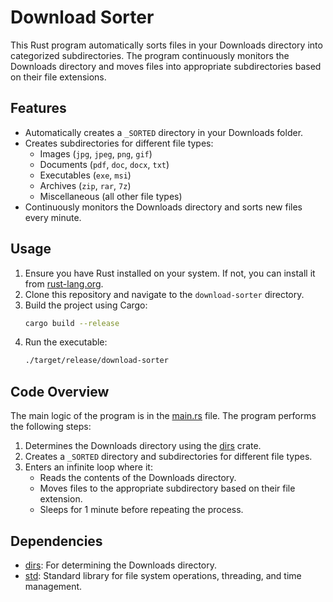 # Download Sorter

This Rust program automatically sorts files in your Downloads directory into categorized subdirectories. The program continuously monitors the Downloads directory and moves files into appropriate subdirectories based on their file extensions.

## Features

- Automatically creates a `_SORTED` directory in your Downloads folder.
- Creates subdirectories for different file types:
  - Images (`jpg`, `jpeg`, `png`, `gif`)
  - Documents (`pdf`, `doc`, `docx`, `txt`)
  - Executables (`exe`, `msi`)
  - Archives (`zip`, `rar`, `7z`)
  - Miscellaneous (all other file types)
- Continuously monitors the Downloads directory and sorts new files every minute.

## Usage

1. Ensure you have Rust installed on your system. If not, you can install it from [rust-lang.org](https://www.rust-lang.org/).
2. Clone this repository and navigate to the `download-sorter` directory.
3. Build the project using Cargo:
    ```sh
    cargo build --release
    ```
4. Run the executable:
    ```sh
    ./target/release/download-sorter
    ```

## Code Overview

The main logic of the program is in the [main.rs](http://_vscodecontentref_/0) file. The program performs the following steps:

1. Determines the Downloads directory using the [dirs](http://_vscodecontentref_/1) crate.
2. Creates a `_SORTED` directory and subdirectories for different file types.
3. Enters an infinite loop where it:
   - Reads the contents of the Downloads directory.
   - Moves files to the appropriate subdirectory based on their file extension.
   - Sleeps for 1 minute before repeating the process.

## Dependencies

- [dirs](http://_vscodecontentref_/2): For determining the Downloads directory.
- [std](http://_vscodecontentref_/3): Standard library for file system operations, threading, and time management.